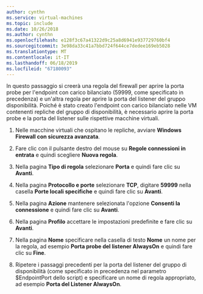```yaml
---
author: cynthn
ms.service: virtual-machines
ms.topic: include
ms.date: 10/26/2018
ms.author: cynthn
ms.openlocfilehash: e128f3c67a41322d9c25a8d6941e937729760bf4
ms.sourcegitcommit: 3e98da33c41a7bbd724f644ce7dedee169eb5028
ms.translationtype: MT
ms.contentlocale: it-IT
ms.lasthandoff: 06/18/2019
ms.locfileid: "67180093"
---
```

In questo passaggio si creerà una regola del firewall per aprire la porta probe per l'endpoint con carico bilanciato (59999, come specificato in precedenza) e un'altra regola per aprire la porta del listener del gruppo disponibilità. Poiché è stato creato l'endpoint con carico bilanciato nelle VM contenenti repliche del gruppo di disponibilità, è necessario aprire la porta probe e la porta del listener sulle rispettive macchine virtuali.

1. Nelle macchine virtuali che ospitano le repliche, avviare **Windows Firewall con sicurezza avanzata**.

2. Fare clic con il pulsante destro del mouse su **Regole connessioni in entrata** e quindi scegliere **Nuova regola**.

3. Nella pagina **Tipo di regola** selezionare **Porta** e quindi fare clic su **Avanti**.

4. Nella pagina **Protocollo e porte** selezionare **TCP**, digitare **59999** nella casella **Porte locali specifiche** e quindi fare clic su **Avanti**.

5. Nella pagina **Azione** mantenere selezionata l'opzione **Consenti la connessione** e quindi fare clic su **Avanti**.

6. Nella pagina **Profilo** accettare le impostazioni predefinite e fare clic su **Avanti**.

7. Nella pagina **Nome** specificare nella casella di testo **Nome** un nome per la regola, ad esempio **Porta probe del listener AlwaysOn** e quindi fare clic su **Fine**.

8. Ripetere i passaggi precedenti per la porta del listener del gruppo di disponibilità (come specificato in precedenza nel parametro $EndpointPort dello script) e specificare un nome di regola appropriato, ad esempio **Porta del Listener AlwaysOn**.

